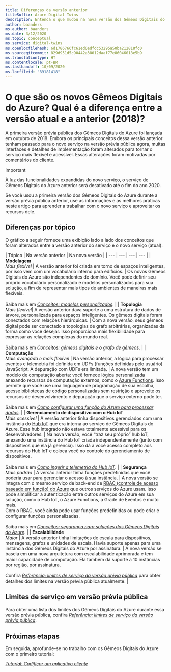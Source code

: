 ```yaml
---
title: Diferenças da versão anterior
titleSuffix: Azure Digital Twins
description: Entenda o que mudou na nova versão dos Gêmeos Digitais do Azure
author: baanders
ms.author: baanders
ms.date: 3/12/2020
ms.topic: conceptual
ms.service: digital-twins
ms.openlocfilehash: 6d1786766fc61ed0edfdc53295a50ba212818fc0
ms.sourcegitcommit: 829d951d5c90442a38012daaf77e86046018e5b9
ms.translationtype: HT
ms.contentlocale: pt-BR
ms.lasthandoff: 10/09/2020
ms.locfileid: "89181418"
---
```

# <a name="what-is-the-new-azure-digital-twins-how-is-it-different-from-the-previous-version-2018"></a>O que são os novos Gêmeos Digitais do Azure? Qual é a diferença entre a versão atual e a anterior (2018)?

A primeira versão prévia pública dos Gêmeos Digitais do Azure foi lançada em outubro de 2018. Embora os principais conceitos dessa versão anterior tenham passado para o novo serviço na versão prévia pública agora, muitas interfaces e detalhes de implementação foram alterados para tornar o serviço mais flexível e acessível. Essas alterações foram motivadas por comentários do cliente.

> [!IMPORTANT]
> À luz das funcionalidades expandidas do novo serviço, o serviço de Gêmeos Digitais do Azure anterior será desativado até o fim do ano 2020.

Se você usou a primeira versão dos Gêmeos Digitais do Azure durante a versão prévia pública anterior, use as informações e as melhores práticas neste artigo para aprender a trabalhar com o novo serviço e aproveitar os recursos dele.

## <a name="differences-by-topic"></a>Diferenças por tópico

O gráfico a seguir fornece uma exibição lado a lado dos conceitos que foram alterados entre a versão anterior do serviço e o novo serviço (atual).

| Tópico | Na versão anterior | Na nova versão |
| --- | --- | --- | --- |
| **Modelagem**<br>*Mais flexível* | A versão anterior foi criada em torno de espaços inteligentes, por isso vem com um vocabulário interno para edifícios. | Os novos Gêmeos Digitais do Azure são independentes de domínio. Você pode definir seu próprio vocabulário personalizado e modelos personalizados para sua solução, a fim de representar mais tipos de ambientes de maneiras mais flexíveis.<br><br>Saiba mais em [*Conceitos: modelos personalizados*](concepts-models.md). |
| **Topologia**<br>*Mais flexível*| A versão anterior dava suporte a uma estrutura de dados de árvore, personalizada para espaços inteligentes. Os gêmeos digitais foram conectados com relações hierárquicas. | Com a nova versão, seus gêmeos digital pode ser conectado a topologias de grafo arbitrárias, organizadas da forma como você desejar. Isso proporciona mais flexibilidade para expressar as relações complexas do mundo real.<br><br>Saiba mais em [*Conceitos: gêmeos digitais e o grafo de gêmeos*](concepts-twins-graph.md). |
| **Computação**<br>*Mais avançada e mais flexível* | Na versão anterior, a lógica para processar eventos e telemetria foi definida em UDFs (funções definidas pelo usuário) JavaScript. A depuração com UDFs era limitada. | A nova versão tem um modelo de computação aberta: você fornece lógica personalizada anexando recursos de computação externos, como o [Azure Functions](../azure-functions/functions-overview.md). Isso permite que você use uma linguagem de programação de sua escolha, acesse bibliotecas de código personalizadas sem restrição e aproveite os recursos de desenvolvimento e depuração que o serviço externo pode ter.<br><br>Saiba mais em [*Como configurar uma função do Azure para processar dados*](how-to-create-azure-function.md). |
| **Gerenciamento de dispositivo com o Hub IoT**<br>*Mais acessível* | A versão anterior tinha dispositivos gerenciados com uma instância do [Hub IoT](../iot-hub/about-iot-hub.md) que era interna ao serviço de Gêmeos Digitais do Azure. Esse hub integrado não estava totalmente acessível para os desenvolvedores. | Na nova versão, você “traz seu próprio” hub IoT, anexando uma instância do Hub IoT criada independentemente (junto com dispositivos que ela já gerencia). Isso dá a você acesso completo aos recursos do Hub IoT e coloca você no controle do gerenciamento de dispositivos.<br><br>Saiba mais em [*Como ingerir a telemetria do Hub IoT*](how-to-ingest-iot-hub-data.md). |
| **Segurança**<br>*Mais padrão* | A versão anterior tinha funções predefinidas que você poderia usar para gerenciar o acesso à sua instância. | A nova versão se integra com o mesmo serviço de back-end de [RBAC (controle de acesso baseado em função) do Azure](../role-based-access-control/overview.md) que outros serviços do Azure usam. Isso pode simplificar a autenticação entre outros serviços do Azure em sua solução, como o Hub IoT, o Azure Functions, a Grade de Eventos e muito mais.<br>Com o RBAC, você ainda pode usar funções predefinidas ou pode criar e configurar funções personalizadas.<br><br>Saiba mais em [*Conceitos: segurança para soluções dos Gêmeos Digitais do Azure*](concepts-security.md). |
| **Escalabilidade**<br>*Maior* | A versão anterior tinha limitações de escala para dispositivos, mensagens, grafos e unidades de escala. Havia suporte apenas para uma instância dos Gêmeos Digitais do Azure por assinatura.  | A nova versão se baseia em uma nova arquitetura com escalabilidade aprimorada e tem maior capacidade de computação. Ela também dá suporte a 10 instâncias por região, por assinatura.<br><br>Confira [*Referência: limites de serviço da versão prévia pública*](reference-service-limits.md) para obter detalhes dos limites na versão prévia pública atualmente. |

## <a name="service-limits-in-public-preview"></a>Limites de serviço em versão prévia pública

Para obter uma lista dos limites dos Gêmeos Digitais do Azure durante essa versão prévia pública, confira [*Referência: limites de serviço da versão prévia pública*](reference-service-limits.md).

## <a name="next-steps"></a>Próximas etapas

Em seguida, aprofunde-se no trabalho com os Gêmeos Digitais do Azure com o primeiro tutorial:

[*Tutorial: Codificar um aplicativo cliente*](tutorial-code.md)
